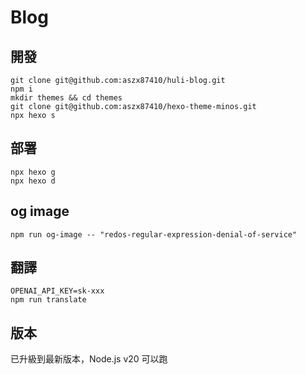 # Blog

## 開發

```
git clone git@github.com:aszx87410/huli-blog.git
npm i
mkdir themes && cd themes
git clone git@github.com:aszx87410/hexo-theme-minos.git
npx hexo s
```

## 部署

```
npx hexo g
npx hexo d
```

## og image

```
npm run og-image -- "redos-regular-expression-denial-of-service"
```

## 翻譯

```
OPENAI_API_KEY=sk-xxx
npm run translate
```

## 版本

已升級到最新版本，Node.js v20 可以跑



